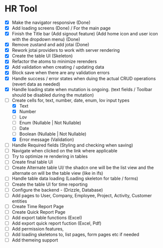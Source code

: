 # HR Tool

- [x] Make the navigator responsive (Done)
- [x] Add loading screens (Done) / For the main page
- [x] Finish the Title bar (Add signout feature) (Add home icon and user icon with the dropdown menu) (Done)
- [x] Remove zustand and add jotai (Done)
- [x] Rework jotai providers to work with server rendering
- [x] Create the table UI (Skeleton)
- [x] Refactor the atoms to minimize rerenders
- [x] Add validation when creating / updating data
- [x] Block save when there are any validation errors
- [x] Handle success / error states when duing the actual CRUD operations (revert data as needed)
- [x] Handle loading state when mutation is ongoing. (text fields / Toolbar should be disabled during the mutation)
- [ ] Create cells for, text, number, date, enum, lov input types
  - [x] Text
  - [x] Number
  - [ ] Lov
  - [ ] Enum (Nullable | Not Nullable)
  - [ ] Date
  - [ ] Boolean (Nullable | Not Nullable)
  - [x] Error message (Validation)
- [ ] Handle Required fields (Styling and checking when saving)
- [ ] Navigate when clicked on the link where applicable 
- [ ] Try to optimize re rendering in tables
- [ ] Create final table UI
- [ ] Create Alternate table UI/ the shadcn one will be the list view and the alternate on will be the table view (like in ifs)
- [ ] Handle table data loading (Loading skeleton for table / forms)
- [ ] Create the table UI for time reporting
- [ ] Configure the backend - (Drizzle, Database)
- [ ] Add pages to User, Company, Employee, Project, Activity, Customer entities
- [ ] Create Time Report Page
- [ ] Create Quick Report Page
- [ ] Add export table functions (Excel)
- [ ] Add export quick report fuction (Excel, Pdf)
- [ ] Add permission features,
- [ ] Add loading skeletons to, list pages, form pages etc if needed
- [ ] Add themeing support
